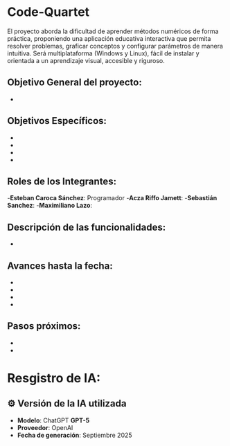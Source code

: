 # Code-Quartet
El proyecto aborda la dificultad de aprender métodos numéricos de forma práctica, proponiendo una aplicación educativa interactiva que permita resolver problemas, graficar conceptos y configurar parámetros de manera intuitiva. Será multiplataforma (Windows y Linux), fácil de instalar y orientada a un aprendizaje visual, accesible y riguroso.

## Objetivo General del proyecto:
-

## Objetivos Específicos:
-
-
-
-

## Roles de los Integrantes:
-**Esteban Caroca Sánchez**: Programador
-**Acza Riffo Jamett**:
-**Sebastián Sanchez**:
-**Maximiliano Lazo**:

## Descripción de las funcionalidades:
-


## Avances hasta la fecha:
-
-
-
-

## Pasos próximos:
-
-


# Resgistro de IA:
## ⚙️ Versión de la IA utilizada
- **Modelo**: ChatGPT **GPT-5**  
- **Proveedor**: OpenAI  
- **Fecha de generación**: Septiembre 2025 
